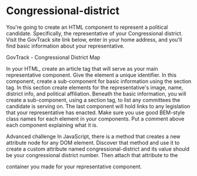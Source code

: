 # Congressional-district

You're going to create an HTML component to represent a political candidate. Specifically, the representative of your Congressional district. Visit the GovTrack site link below, enter in your home address, and you'll find basic information about your representative.

GovTrack - Congressional District Map

In your HTML, create an article tag that will serve as your main representative component. Give the element a unique identifier.
In this component, create a sub-component for basic information using the section tag. In this section create elements for the representative's image, name, district info, and political affiliation.
Beneath the basic information, you will create a sub-component, using a section tag, to list any committees the candidate is serving on.
The last component will hold links to any legislation that your representative has enacted.
Make sure you use good BEM-style class names for each element in your components. Put a comment above each component explaining what it is.

Advanced challenge
In JavaScript, there is a method that creates a new attribute node for any DOM element. Discover that method and use it to create a custom attribute named congressional-district and its value should be your congressional district number. Then attach that attribute to the <article> container you made for your representative component.